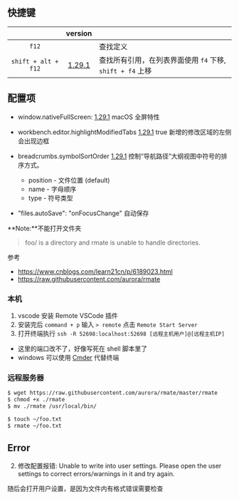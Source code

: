 
## 快捷键


||version||
|:---:|:---:|:---|
|`f12`||查找定义|
|`shift + alt + f12`|[1.29.1](https://code.visualstudio.com/updates/v1_29#_references-view)|查找所有引用，在列表界面使用 `f4` 下移, `shift + f4` 上移|



## 配置项
  

- window.nativeFullScreen: [1.29.1](https://code.visualstudio.com/updates/v1_29#_macos-full-screen-support) macOS 全屏特性
- workbench.editor.highlightModifiedTabs [1.29.1](https://code.visualstudio.com/updates/v1_29#_highlight-modified-tabs)  true 新增的修改区域的左侧会出现边框

- breadcrumbs.symbolSortOrder [1.29.1](https://code.visualstudio.com/updates/v1_29#_symbol-order-in-breadcrumbs) 控制“导航路径”大纲视图中符号的排序方式。
  - position - 文件位置 (default)
  - name - 字母顺序
  - type - 符号类型
- "files.autoSave": "onFocusChange" 自动保存


**Note:**不能打开文件夹

> foo/ is a directory and rmate is unable to handle directories.

参考
- <https://www.cnblogs.com/learn21cn/p/6189023.html>
- <https://raw.githubusercontent.com/aurora/rmate>

### 本机

1. vscode 安装 Remote VSCode 插件
2. 安装完后 `command + p` 输入 `> remote` 点击 `Remote Start Server`
3. 打开终端执行 `ssh -R 52698:localhost:52698 [远程主机用户]@[远程主机IP]` 
  
- 这里的端口改不了，好像写死在 shell 脚本里了
- windows 可以使用 [Cmder](http://cmder.net/) 代替终端 

### 远程服务器

``` bash
$ wget https://raw.githubusercontent.com/aurora/rmate/master/rmate
$ chmod +x ./rmate
$ mv ./rmate /usr/local/bin/

$ touch ~/foo.txt
$ rmate ~/foo.txt
```



## Error

2. 修改配置报错: Unable to write into user settings. Please open the user settings to correct errors/warnings in it and try again.

随后会打开用户设置，是因为文件内有格式错误需要检查